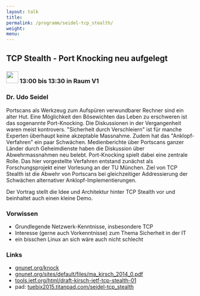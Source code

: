 ```yaml
---
layout: talk
title:
permalink: /programm/seidel-tcp_stealth/
weight: 
menu:
---
```

## TCP&nbsp;Stealth&nbsp;-&nbsp;Port&nbsp;Knocking&nbsp;neu&nbsp;aufgelegt

### <img height = "32" src="../../images/talk.svg"> 13:00 bis 13:30 in Raum V1

### Dr.&nbsp;Udo&nbsp;Seidel

Portscans als Werkzeug zum Aufspüren verwundbarer Rechner sind ein alter Hut. Eine Möglichkeit den Bösewichten das Leben zu erschweren ist das sogenannte Port-Knocking. Die Diskussionen in der Vergangenheit waren meist kontrovers.
"Sicherheit durch Verschleiern" ist für manche Experten überhaupt keine akzeptable Massnahme.
Zudem hat das "Anklopf-Verfahren" ein paar Schwächen.
Medienberichte über Portscans ganzer Länder durch Geheimdienste haben die Diskussion über Abwehrmassnahmen neu belebt.
Port-Knocking spielt dabei eine zentrale Rolle.
Das hier vorgestellte Verfahren entstand zunächst als Forschungsprojekt einer Vorlesung an der TU München.
Ziel von TCP Stealth ist die Abwehr von Portscans bei gleichzeitiger Addressierung der Schwächen alternativer Anklopf-Implementierungen.

Der Vortrag stellt die Idee und Architektur hinter TCP Stealth vor und beinhaltet auch einen kleine Demo.

### Vorwissen

- Grundlegende Netzwerk-Kenntnisse, insbesondere TCP
- Interesse (gerne auch Vorkenntnisse) zum Thema Sicherheit in der IT
- ein bisschen Linux an sich wäre auch nicht schlecht

### Links

- <a href="http://gnunet.org/knock" target="_blank">gnunet.org/knock</a>
- <a href="http://gnunet.org/sites/default/files/ma_kirsch_2014_0.pdf" target="_blank">gnunet.org/sites/default/files/ma_kirsch_2014_0.pdf</a>
- <a href="http://tools.ietf.org/html/draft-kirsch-ietf-tcp-stealth-01" target="_blank">tools.ietf.org/html/draft-kirsch-ietf-tcp-stealth-01</a>
- pad: <a href="https://tuebix2015.titanpad.com/seidel-tcp_stealth" target="_blank">tuebix2015.titanpad.com/seidel-tcp_stealth</a>
